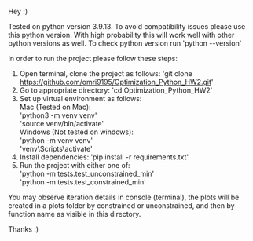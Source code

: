 Hey :)

Tested on python version 3.9.13. To avoid compatibility issues please use this python version. With high probability this will work well with other python versions as well.
To check python version run 'python --version'

In order to run the project please follow these steps:
1. Open terminal, clone the project as follows:
    'git clone https://github.com/omri9195/Optimization_Python_HW2.git'
2. Go to appropriate directory:
    'cd Optimization_Python_HW2'
3. Set up virtual environment as follows:
   <br> Mac (Tested on Mac): <br>
         'python3 -m venv venv'<br>
         'source venv/bin/activate'
   <br> 
  Windows (Not tested on windows):<br>
         'python -m venv venv'<br>
         'venv\Scripts\activate'
5. Install dependencies:
     'pip install -r requirements.txt'
6. Run the project with either one of:<br>
     'python -m tests.test_unconstrained_min' <br>
     'python -m tests.test_constrained_min'


You may observe iteration details in console (terminal), the plots will be created in a plots folder by constrained or unconstrained, and then by function name as visible in this directory.

Thanks :)
